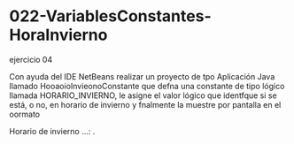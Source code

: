 # 022-VariablesConstantes-HoraInvierno
ejercicio 04

 Con ayuda del IDE NetBeans realizar un proyecto de tpo Aplicación Java llamado
HooaoioInvieonoConstante que defna una constante de tipo lógico llamada
HORARIO_INVIERNO, le asigne el valor lógico que identfque si se está, o no, en horario de
invierno y fnalmente la muestre por pantalla en el oormato

Horario de invierno ...: <estado>.
